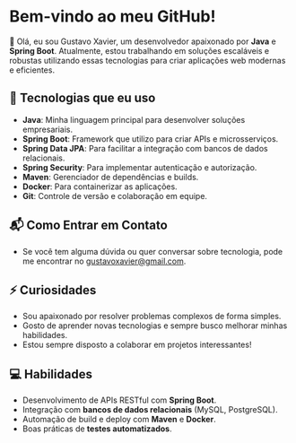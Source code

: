 # Bem-vindo ao meu GitHub!

👋 Olá, eu sou Gustavo Xavier, um desenvolvedor apaixonado por **Java** e **Spring Boot**. Atualmente, estou trabalhando em soluções escaláveis e robustas utilizando essas tecnologias para criar aplicações web modernas e eficientes.

## 🚀 Tecnologias que eu uso

- **Java**: Minha linguagem principal para desenvolver soluções empresariais.
- **Spring Boot**: Framework que utilizo para criar APIs e microsserviços.
- **Spring Data JPA**: Para facilitar a integração com bancos de dados relacionais.
- **Spring Security**: Para implementar autenticação e autorização.
- **Maven**: Gerenciador de dependências e builds.
- **Docker**: Para containerizar as aplicações.
- **Git**: Controle de versão e colaboração em equipe.




## 📬 Como Entrar em Contato

- Se você tem alguma dúvida ou quer conversar sobre tecnologia, pode me encontrar no [gustavoxavier@gmail.com](gustavoxavier@gmail.com).


## ⚡ Curiosidades

- Sou apaixonado por resolver problemas complexos de forma simples.
- Gosto de aprender novas tecnologias e sempre busco melhorar minhas habilidades.
- Estou sempre disposto a colaborar em projetos interessantes!

## 💻 Habilidades

- Desenvolvimento de APIs RESTful com **Spring Boot**.
- Integração com **bancos de dados relacionais** (MySQL, PostgreSQL).
- Automação de build e deploy com **Maven** e **Docker**.
- Boas práticas de **testes automatizados**.


